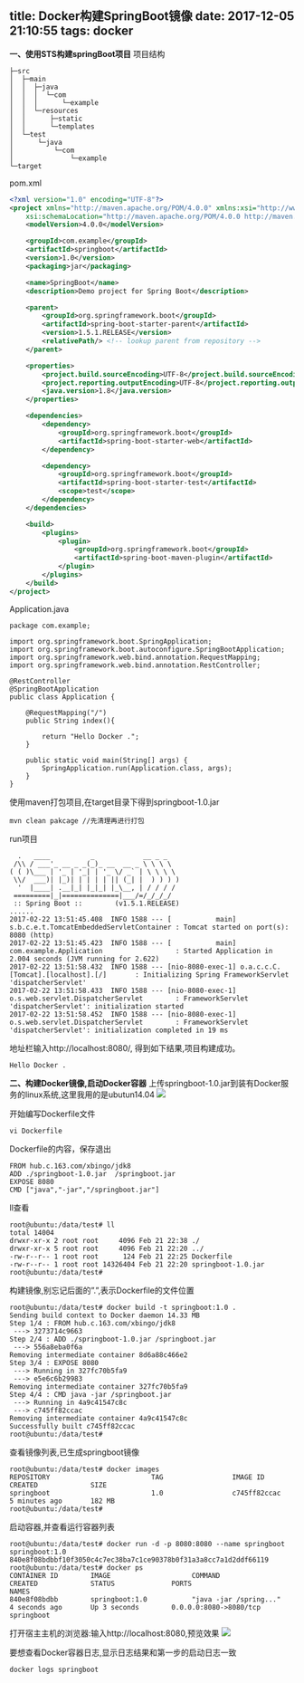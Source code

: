 title: Docker构建SpringBoot镜像
date: 2017-12-05 21:10:55
tags: docker
---
**一、使用STS构建springBoot项目**
项目结构
```
├─src
│  ├─main
│  │  ├─java
│  │  │  └─com
│  │  │      └─example
│  │  └─resources
│  │      ├─static
│  │      └─templates
│  └─test
│      └─java
│          └─com
│              └─example
└─target
```

<!-- more -->

pom.xml

```xml
<?xml version="1.0" encoding="UTF-8"?>
<project xmlns="http://maven.apache.org/POM/4.0.0" xmlns:xsi="http://www.w3.org/2001/XMLSchema-instance"
    xsi:schemaLocation="http://maven.apache.org/POM/4.0.0 http://maven.apache.org/xsd/maven-4.0.0.xsd">
    <modelVersion>4.0.0</modelVersion>

    <groupId>com.example</groupId>
    <artifactId>springboot</artifactId>
    <version>1.0</version>
    <packaging>jar</packaging>

    <name>SpringBoot</name>
    <description>Demo project for Spring Boot</description>

    <parent>
        <groupId>org.springframework.boot</groupId>
        <artifactId>spring-boot-starter-parent</artifactId>
        <version>1.5.1.RELEASE</version>
        <relativePath/> <!-- lookup parent from repository -->
    </parent>

    <properties>
        <project.build.sourceEncoding>UTF-8</project.build.sourceEncoding>
        <project.reporting.outputEncoding>UTF-8</project.reporting.outputEncoding>
        <java.version>1.8</java.version>
    </properties>

    <dependencies>
        <dependency>
            <groupId>org.springframework.boot</groupId>
            <artifactId>spring-boot-starter-web</artifactId>
        </dependency>

        <dependency>
            <groupId>org.springframework.boot</groupId>
            <artifactId>spring-boot-starter-test</artifactId>
            <scope>test</scope>
        </dependency>
    </dependencies>

    <build>
        <plugins>
            <plugin>
                <groupId>org.springframework.boot</groupId>
                <artifactId>spring-boot-maven-plugin</artifactId>
            </plugin>
        </plugins>
    </build>
</project>
```
Application.java

```
package com.example;

import org.springframework.boot.SpringApplication;
import org.springframework.boot.autoconfigure.SpringBootApplication;
import org.springframework.web.bind.annotation.RequestMapping;
import org.springframework.web.bind.annotation.RestController;

@RestController
@SpringBootApplication
public class Application {

    @RequestMapping("/")
    public String index(){

        return "Hello Docker .";
    }

    public static void main(String[] args) {
        SpringApplication.run(Application.class, args);
    }
}
```
使用maven打包项目,在target目录下得到springboot-1.0.jar
```
mvn clean pakcage //先清理再进行打包
```
run项目

```
  .   ____          _            __ _ _
 /\\ / ___'_ __ _ _(_)_ __  __ _ \ \ \ \
( ( )\___ | '_ | '_| | '_ \/ _` | \ \ \ \
 \\/  ___)| |_)| | | | | || (_| |  ) ) ) )
  '  |____| .__|_| |_|_| |_\__, | / / / /
 =========|_|==============|___/=/_/_/_/
 :: Spring Boot ::        (v1.5.1.RELEASE)
......
2017-02-22 13:51:45.408  INFO 1588 --- [           main] s.b.c.e.t.TomcatEmbeddedServletContainer : Tomcat started on port(s): 8080 (http)
2017-02-22 13:51:45.423  INFO 1588 --- [           main] com.example.Application                  : Started Application in 2.004 seconds (JVM running for 2.622)
2017-02-22 13:51:58.432  INFO 1588 --- [nio-8080-exec-1] o.a.c.c.C.[Tomcat].[localhost].[/]       : Initializing Spring FrameworkServlet 'dispatcherServlet'
2017-02-22 13:51:58.433  INFO 1588 --- [nio-8080-exec-1] o.s.web.servlet.DispatcherServlet        : FrameworkServlet 'dispatcherServlet': initialization started
2017-02-22 13:51:58.452  INFO 1588 --- [nio-8080-exec-1] o.s.web.servlet.DispatcherServlet        : FrameworkServlet 'dispatcherServlet': initialization completed in 19 ms
```
地址栏输入http://localhost:8080/, 得到如下结果,项目构建成功。
```
Hello Docker .
```

**二、构建Docker镜像,启动Docker容器**
上传springboot-1.0.jar到装有Docker服务的linux系统,这里我用的是ubutun14.04
![](http://img.blog.csdn.net/20170222142213286?watermark/2/text/aHR0cDovL2Jsb2cuY3Nkbi5uZXQvZ2l0aHViXzM3NjAwMjU1/font/5a6L5L2T/fontsize/400/fill/I0JBQkFCMA==/dissolve/70/gravity/SouthEast) 

开始编写Dockerfile文件
```
vi Dockerfile
```
Dockerfile的内容，保存退出

```
FROM hub.c.163.com/xbingo/jdk8
ADD ./springboot-1.0.jar  /springboot.jar
EXPOSE 8080
CMD ["java","-jar","/springboot.jar"]
```
ll查看
```
root@ubuntu:/data/test# ll
total 14004
drwxr-xr-x 2 root root     4096 Feb 21 22:38 ./
drwxr-xr-x 5 root root     4096 Feb 21 22:20 ../
-rw-r--r-- 1 root root      124 Feb 21 22:25 Dockerfile
-rw-r--r-- 1 root root 14326404 Feb 21 22:20 springboot-1.0.jar
root@ubuntu:/data/test#
```
构建镜像,别忘记后面的”.”,表示Dockerfile的文件位置

```
root@ubuntu:/data/test# docker build -t springboot:1.0 .
Sending build context to Docker daemon 14.33 MB
Step 1/4 : FROM hub.c.163.com/xbingo/jdk8
 ---> 3273714c9663
Step 2/4 : ADD ./springboot-1.0.jar /springboot.jar
 ---> 556a8eba0f6a
Removing intermediate container 8d6a88c466e2
Step 3/4 : EXPOSE 8080
 ---> Running in 327fc70b5fa9
 ---> e5e6c6b29983
Removing intermediate container 327fc70b5fa9
Step 4/4 : CMD java -jar /springboot.jar
 ---> Running in 4a9c41547c8c
 ---> c745ff82ccac
Removing intermediate container 4a9c41547c8c
Successfully built c745ff82ccac
root@ubuntu:/data/test# 
```
查看镜像列表,已生成springboot镜像
```
root@ubuntu:/data/test# docker images
REPOSITORY                         TAG                 IMAGE ID            CREATED             SIZE
springboot                         1.0                 c745ff82ccac        5 minutes ago       182 MB
root@ubuntu:/data/test# 
```
启动容器,并查看运行容器列表
```
root@ubuntu:/data/test# docker run -d -p 8080:8080 --name springboot springboot:1.0
840e8f08bdbbf10f3050c4c7ec38ba7c1ce90378b0f31a3a8cc7a1d2ddf66119
root@ubuntu:/data/test# docker ps
CONTAINER ID        IMAGE                    COMMAND                  CREATED             STATUS              PORTS                                       NAMES
840e8f08bdbb        springboot:1.0           "java -jar /spring..."   4 seconds ago       Up 3 seconds        0.0.0.0:8080->8080/tcp                      springboot

```
打开宿主主机的浏览器:输入http://localhost:8080,预览效果
![](http://img.blog.csdn.net/20170222144541412?watermark/2/text/aHR0cDovL2Jsb2cuY3Nkbi5uZXQvZ2l0aHViXzM3NjAwMjU1/font/5a6L5L2T/fontsize/400/fill/I0JBQkFCMA==/dissolve/70/gravity/SouthEast)

要想查看Docker容器日志,显示日志结果和第一步的启动日志一致
```
docker logs springboot
```

